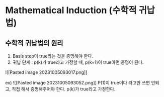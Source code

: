 # Mathematical Induction (수학적 귀납법)

## 수학적 귀납법의 원리
1. Basis step이 true라는 것을 증명해야 한다.
2. 귀납 단계 : p(k)가 true라고 가정할 때, p(k+1)이 true아면 증명이 된다.

![[Pasted image 20231005093017.png]]

ex)
![[Pasted image 20231005093052.png]]
 P(1)이 true이다 라고만 쓰면 안되고, 직접 해서 증명해주어야 한다.
 p(k)가 true라고 가정한다.
